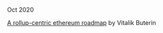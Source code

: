 Oct 2020

[A rollup-centric ethereum roadmap](https://ethereum-magicians.org/t/a-rollup-centric-ethereum-roadmap/4698) by Vitalik Buterin

